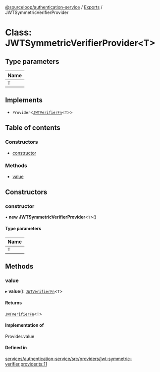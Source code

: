 [@sourceloop/authentication-service](../README.md) / [Exports](../modules.md) / JWTSymmetricVerifierProvider

# Class: JWTSymmetricVerifierProvider<T\>

## Type parameters

| Name |
| :------ |
| `T` |

## Implements

- `Provider`<[`JWTVerifierFn`](../modules.md#jwtverifierfn)<`T`\>\>

## Table of contents

### Constructors

- [constructor](JWTSymmetricVerifierProvider.md#constructor)

### Methods

- [value](JWTSymmetricVerifierProvider.md#value)

## Constructors

### constructor

• **new JWTSymmetricVerifierProvider**<`T`\>()

#### Type parameters

| Name |
| :------ |
| `T` |

## Methods

### value

▸ **value**(): [`JWTVerifierFn`](../modules.md#jwtverifierfn)<`T`\>

#### Returns

[`JWTVerifierFn`](../modules.md#jwtverifierfn)<`T`\>

#### Implementation of

Provider.value

#### Defined in

[services/authentication-service/src/providers/jwt-symmetric-verifier.provider.ts:11](https://github.com/sourcefuse/loopback4-microservice-catalog/blob/a84fe677/services/authentication-service/src/providers/jwt-symmetric-verifier.provider.ts#L11)
